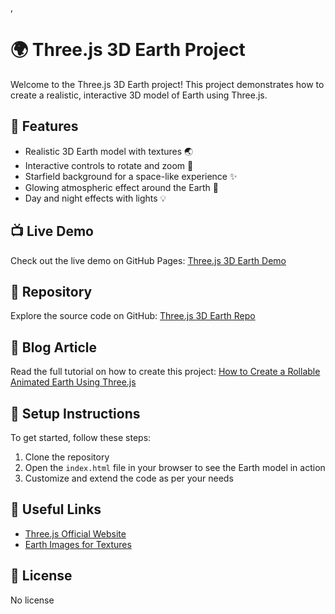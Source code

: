 <!DOCTYPE html> ,
<html lang="en">
<head>
  <meta charset="UTF-8">
  <meta name="viewport" content="width=device-width, initial-scale=1.0">
</head>
<body>
  <h1>🌍 Three.js 3D Earth Project</h1>
  <p>Welcome to the Three.js 3D Earth project! This project demonstrates how to create a realistic, interactive 3D model of Earth using Three.js.</p>

  <h2>🚀 Features</h2>
  <ul>
    <li>Realistic 3D Earth model with textures 🌏</li>
    <li>Interactive controls to rotate and zoom 🔄</li>
    <li>Starfield background for a space-like experience ✨</li>
    <li>Glowing atmospheric effect around the Earth 🌟</li>
    <li>Day and night effects with lights 💡</li>
  </ul>

  <h2>📺 Live Demo</h2>
  <p>Check out the live demo on GitHub Pages: <a class="link" href="https://pathumsandeepa.github.io/Three-JS-3D-Earth/" target="_blank">Three.js 3D Earth Demo</a></p>

  <h2>📂 Repository</h2>
  <p>Explore the source code on GitHub: <a class="link" href="https://github.com/PathumSandeepa/Three-JS-3D-Earth" target="_blank">Three.js 3D Earth Repo</a></p>

  <h2>📝 Blog Article</h2>
  <p>Read the full tutorial on how to create this project: <a class="link" href="https://medium.com/@pathumsandeepa13/how-to-create-a-rollable-animated-earth-using-three-js-4789f8365b6f" target="_blank">How to Create a Rollable Animated Earth Using Three.js</a></p>

  <h2>🔧 Setup Instructions</h2>
  <p>To get started, follow these steps:</p>
  <ol>
    <li>Clone the repository</li>
    <li>Open the <code>index.html</code> file in your browser to see the Earth model in action</li>
    <li>Customize and extend the code as per your needs</li>
  </ol>

  <h2>🔗 Useful Links</h2>
  <ul>
    <li><a class="link" href="https://threejs.org/" target="_blank">Three.js Official Website</a></li>
    <li><a class="link" href="https://planetpixelemporium.com/earth.html" target="_blank">Earth Images for Textures</a></li>
  </ul>

  <h2>📜 License</h2>
  <p>No license</p>
</body>
</html>
